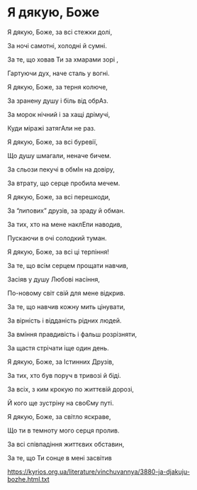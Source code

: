 Я дякую, Боже
================================================================

Я дякую, Боже, за всі стежки долі,

За ночі самотні, холодні й сумні.

За те, що ховав Ти за хмарами зорі ,

Гартуючи дух, наче сталь у вогні.

Я дякую, Боже, за терня колюче,

За зранену душу і біль від обрАз.

За морок нічний і за хащі дрімучі,

Куди міражі затягАли не раз.

Я дякую, Боже, за всі буревії,

Що душу шмагали, неначе бичем.

За сльози пекучі в обмІн на довіру,

За втрату, що серце пробила мечем.

Я дякую, Боже, за всі перешкоди,

За “липових” друзів, за зраду й обман.

За тих, хто на мене наклЕпи наводив,

Пускаючи в очі солодкий туман.

Я дякую, Боже, за всі ці терпіння!

За те, що всім серцем прощати навчив,

Засіяв у душу Любові насіння,

По-новому світ свій для мене відкрив.

За те, що навчив кожну мить цінувати,

За вірність і відданість рідних людей.

За вміння правдивість і фальш розрізняти,

За щастя стрічати іще один день.

Я дякую, Боже, за Істинних Друзів,

За тих, хто був поруч в тривозі й біді.

За всіх, з ким крокую по життєвій дорозі,

Й кого ще зустріну на своЄму путі.

Я дякую, Боже, за світло яскраве,

Що ти в темноту мого серця пролив.

За всі співпадіння життєвих обставин,

За те, що Ти сонце в мені засвітив


https://kyrios.org.ua/literature/vinchuvannya/3880-ja-djakuju-bozhe.html.txt
